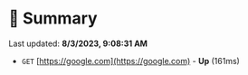 # 📖 Summary
Last updated: **8/3/2023, 9:08:31 AM**

- `GET` [https://google.com](https://google.com) - **Up** (161ms)
